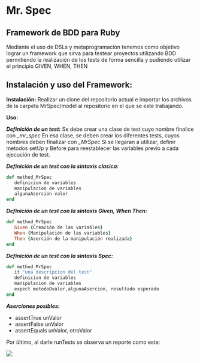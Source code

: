 Mr. Spec
========

## Framework de BDD para Ruby

Mediante el uso de DSLs y metaprogramación tenemos como objetivo lograr un framework que sirva para testear proyectos utilizando BDD
permitiendo la realización de los tests de forma sencilla y pudiendo utilizar el principio GIVEN, WHEN, THEN


## Instalación y uso del Framework:

**Instalación:** Realizar un clone del repositorio actual e importar los archivos de la carpeta MrSpec/model al repositorio en el que se este trabajando.

**Uso:**
   
   ***Definición de un test:*** Se debe crear una clase de test cuyo nombre finalice con *_mr_spec*
                                 En esa clase, se deben crear los diferentes tests, cuyos nombres deben finalizar con *_MrSpec*
                                 Si se llegaran a utilizar, definir metodos setUp y Before para reestablecer las variables previo a cada ejecución de test.
                                 
   ***Definición de un test con la sintaxis clasica:***
    
```Ruby
def method_MrSpec
   definicion de variables
   manipulacion de variables
   algunaAsercion valor
end
```                                 

   ***Definición de un test con la sintaxis Given, When Then:***
    
```Ruby
def method_MrSpec
   Given {Creación de las variables}
   When {Manipulación de las variables}
   Then {Aserción de la manipulación realizada}
end
```

   ***Definición de un test con la sintaxis Spec:***
    
```Ruby
def method_MrSpec
   it "una descripcion del test"
   definicion de variables
   manipulacion de variables
   expect metodoOvalor,algunaAsercion, resultado esperado
end
```   

   ***Aserciones posibles:***
    
   - assertTrue unValor
   - assertFalse unValor
   - assertEquals unValor, otroValor


Por último, al darle runTests se observa un reporte como este:

![](https://github.com/trimegisto87/MrSpec/raw/master/docs/MrSpecreadme.png)

